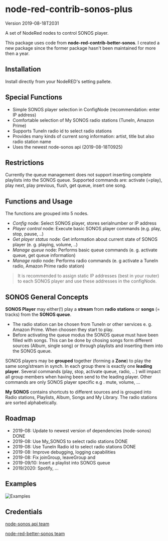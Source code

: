 # node-red-contrib-sonos-plus

Version 2019-08-18T2031

A set of NodeRed nodes to control SONOS player.  

This package uses code from **node-red-contrib-better-sonos**. I created a new package since the former package hasn't been maintained for more then a year.

## Installation

Install directly from your NodeRED's setting pallete.

## Special Functions

- Simple SONOS player selection in ConfigNode (recommendation: enter IP address)
- Comfortable selection of My SONOS radio stations (TuneIn, Amazon Prime)
- Supports TuneIn radio id to select radio stations
- Provides many kinds of current song information: artist, title but also radio station name
- Uses the newest node-sonos api (2019-08-18T0925)

## Restrictions

Currently the queue management does not support inserting complete playlists into the SONOS queue. Supported commands are: activate (=play), play next, play previous, flush, get queue, insert one song.

## Functions and Usage

The functions are grouped into 5 nodes.
- _Config_ node: Select SONOS player, stores serialnumber or IP address
- _Player control_ node: Execute basic SONOS player commands (e.g. play, stop, pause, ..)
- _Get player status_ node: Get information about current state of SONOS player (e. g. playing, volume, ..)
- _Manage queue_ node: Performs basic queue commands (e. g. activate queue, get queue information)
- _Manage radio_ node: Performs radio commands (e. g activate a TuneIn radio, Amazon Prime radio station)

> It is recommended to assign static IP addresses (best in your router) to each SONOS player and use these addresses in the configNode.  

## SONOS General Concepts

**SONOS Player** may either(!) play a **stream** from **radio stations** or **songs** (= tracks) from the **SONOS queue**.
- The radio station can be chosen from TuneIn or other services e. g. Amazon Prime. When choosen they start to play.
- Before activating the queue modus the SONOS queue must have been filled with songs. This can be done by chosing songs form different sources (Album, single song) or through playlists and inserting them into the SONOS queue.   

SONOS players may be **grouped** together (forming a **Zone**) to play the same song/stream in synch. In each group there is exactly one **leading player**. Several commands (play, stop, activate queue, radio, .. )  will impact all group members when having been send to the leading player. Other commands are only SONOS player specific e.g . mute, volume, ...

**My SONOS** contains shortcuts to different sources and is grouped into Radio stations, Playlists, Album, Songs and My Library. The radio stations are sorted alphabetically.

## Roadmap

- 2019-08: Update to newest version of dependencies (node-sonos) DONE
- 2019-08: Use My_SONOS to select radio stations DONE
- 2019-08: Use TuneIn Radio id to select radio stations DONE
- 2019-08: Improve debugging, logging capabilities
- 2019-08: Fix joinGroup, leaveGroup and
- 2019-09/10: Insert a playlist into SONOS queue  
- 2019/2020: Spotify, ...

## Examples

![Examples](https://raw.github.com/hklages/node-red-contrib-sonos-plus/master/Examples.png "Examples")

## Credentials

[node-sonos api team](https://github.com/bencevans/node-sonos)

[node-red-better-sonos team](https://github.com/originallyus/node-red-contrib-better-sonos)

